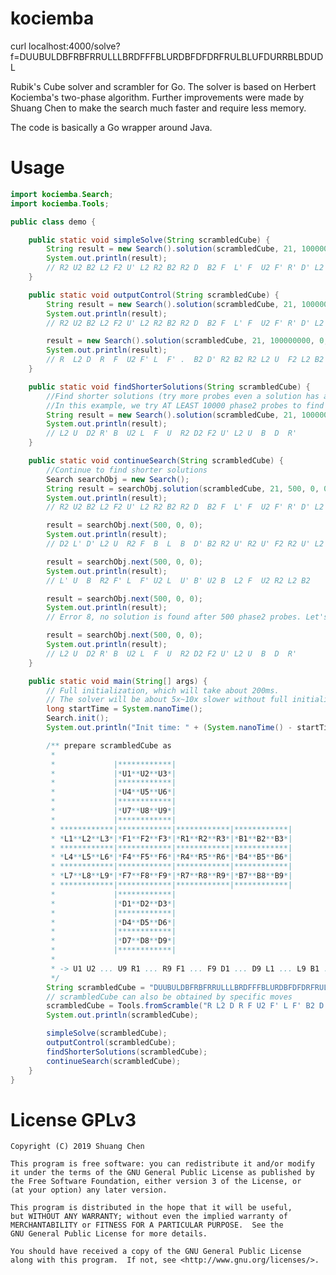 # kociemba

curl localhost:4000/solve?f=DUUBULDBFRBFRRULLLBRDFFFBLURDBFDFDRFRULBLUFDURRBLBDUDL

Rubik's Cube solver and scrambler for Go.
The solver is based on Herbert Kociemba's two-phase algorithm.
Further improvements were made by Shuang Chen to make the search much faster and require less memory.

The code is basically a Go wrapper around Java.

# Usage

```java
import kociemba.Search;
import kociemba.Tools;

public class demo {

    public static void simpleSolve(String scrambledCube) {
        String result = new Search().solution(scrambledCube, 21, 100000000, 0, 0);
        System.out.println(result);
        // R2 U2 B2 L2 F2 U' L2 R2 B2 R2 D  B2 F  L' F  U2 F' R' D' L2 R'
    }

    public static void outputControl(String scrambledCube) {
        String result = new Search().solution(scrambledCube, 21, 100000000, 0, Search.APPEND_LENGTH);
        System.out.println(result);
        // R2 U2 B2 L2 F2 U' L2 R2 B2 R2 D  B2 F  L' F  U2 F' R' D' L2 R' (21f)

        result = new Search().solution(scrambledCube, 21, 100000000, 0, Search.USE_SEPARATOR | Search.INVERSE_SOLUTION);
        System.out.println(result);
        // R  L2 D  R  F  U2 F' L  F' .  B2 D' R2 B2 R2 L2 U  F2 L2 B2 U2 R2
    }

    public static void findShorterSolutions(String scrambledCube) {
        //Find shorter solutions (try more probes even a solution has already been found)
        //In this example, we try AT LEAST 10000 phase2 probes to find shorter solutions.
        String result = new Search().solution(scrambledCube, 21, 100000000, 10000, 0);
        System.out.println(result);
        // L2 U  D2 R' B  U2 L  F  U  R2 D2 F2 U' L2 U  B  D  R'
    }

    public static void continueSearch(String scrambledCube) {
        //Continue to find shorter solutions
        Search searchObj = new Search();
        String result = searchObj.solution(scrambledCube, 21, 500, 0, 0);
        System.out.println(result);
        // R2 U2 B2 L2 F2 U' L2 R2 B2 R2 D  B2 F  L' F  U2 F' R' D' L2 R'

        result = searchObj.next(500, 0, 0);
        System.out.println(result);
        // D2 L' D' L2 U  R2 F  B  L  B  D' B2 R2 U' R2 U' F2 R2 U' L2

        result = searchObj.next(500, 0, 0);
        System.out.println(result);
        // L' U  B  R2 F' L  F' U2 L  U' B' U2 B  L2 F  U2 R2 L2 B2

        result = searchObj.next(500, 0, 0);
        System.out.println(result);
        // Error 8, no solution is found after 500 phase2 probes. Let's try more probes.

        result = searchObj.next(500, 0, 0);
        System.out.println(result);
        // L2 U  D2 R' B  U2 L  F  U  R2 D2 F2 U' L2 U  B  D  R'
    }

    public static void main(String[] args) {
        // Full initialization, which will take about 200ms.
        // The solver will be about 5x~10x slower without full initialization.
        long startTime = System.nanoTime();
        Search.init();
        System.out.println("Init time: " + (System.nanoTime() - startTime) / 1.0E6 + " ms");

        /** prepare scrambledCube as
         *
         *             |************|
         *             |*U1**U2**U3*|
         *             |************|
         *             |*U4**U5**U6*|
         *             |************|
         *             |*U7**U8**U9*|
         *             |************|
         * ************|************|************|************|
         * *L1**L2**L3*|*F1**F2**F3*|*R1**R2**R3*|*B1**B2**B3*|
         * ************|************|************|************|
         * *L4**L5**L6*|*F4**F5**F6*|*R4**R5**R6*|*B4**B5**B6*|
         * ************|************|************|************|
         * *L7**L8**L9*|*F7**F8**F9*|*R7**R8**R9*|*B7**B8**B9*|
         * ************|************|************|************|
         *             |************|
         *             |*D1**D2**D3*|
         *             |************|
         *             |*D4**D5**D6*|
         *             |************|
         *             |*D7**D8**D9*|
         *             |************|
         *
         * -> U1 U2 ... U9 R1 ... R9 F1 ... F9 D1 ... D9 L1 ... L9 B1 ... B9
         */
        String scrambledCube = "DUUBULDBFRBFRRULLLBRDFFFBLURDBFDFDRFRULBLUFDURRBLBDUDL";
        // scrambledCube can also be obtained by specific moves
        scrambledCube = Tools.fromScramble("R L2 D R F U2 F' L F' B2 D' R2 B2 R2 L2 U F2 L2 B2 U2 R2");
        System.out.println(scrambledCube);

        simpleSolve(scrambledCube);
        outputControl(scrambledCube);
        findShorterSolutions(scrambledCube);
        continueSearch(scrambledCube);
    }
}
```

# License GPLv3

    Copyright (C) 2019 Shuang Chen

    This program is free software: you can redistribute it and/or modify
    it under the terms of the GNU General Public License as published by
    the Free Software Foundation, either version 3 of the License, or
    (at your option) any later version.

    This program is distributed in the hope that it will be useful,
    but WITHOUT ANY WARRANTY; without even the implied warranty of
    MERCHANTABILITY or FITNESS FOR A PARTICULAR PURPOSE.  See the
    GNU General Public License for more details.

    You should have received a copy of the GNU General Public License
    along with this program.  If not, see <http://www.gnu.org/licenses/>.

